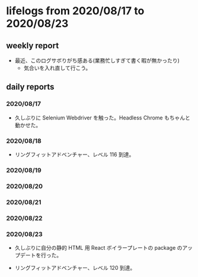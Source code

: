 # lifelogs from 2020/08/17 to 2020/08/23

## weekly report

- 最近、このログサボりがち感ある(業務忙しすぎて書く暇が無かったり)
  - 気合いを入れ直して行こう。

## daily reports

### 2020/08/17

- 久しぶりに Selenium Webdriver を触った。Headless Chrome もちゃんと動かせた。

### 2020/08/18

- リングフィットアドベンチャー、レベル 116 到達。

### 2020/08/19

### 2020/08/20

### 2020/08/21

### 2020/08/22

### 2020/08/23

- 久しぶりに自分の静的 HTML 用 React ボイラープレートの package のアップデートを行った。

- リングフィットアドベンチャー、レベル 120 到達。
